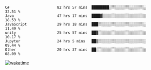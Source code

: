 <!--START_SECTION:waka-->

```text
C#                      82 hrs 57 mins  ████████░░░░░░░░░░░░░░░░░   32.51 %
Java                    47 hrs 17 mins  ████▓░░░░░░░░░░░░░░░░░░░░   18.53 %
JavaScript              29 hrs 18 mins  ███░░░░░░░░░░░░░░░░░░░░░░   11.49 %
unity                   25 hrs 57 mins  ██▓░░░░░░░░░░░░░░░░░░░░░░   10.17 %
Jupyter                 24 hrs 5 mins   ██▒░░░░░░░░░░░░░░░░░░░░░░   09.44 %
Other                   20 hrs 37 mins  ██░░░░░░░░░░░░░░░░░░░░░░░   08.09 %
```

<!--END_SECTION:waka-->
[![wakatime](https://wakatime.com/badge/user/6c2f442e-41b4-42e3-bc06-d5d8203ad1da.svg)](https://wakatime.com/@6c2f442e-41b4-42e3-bc06-d5d8203ad1da)
